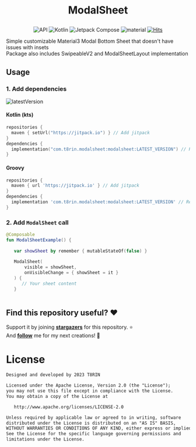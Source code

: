 <h1 align="center">

ModalSheet

</h1>

<p align="center">
  <img alt="API" src="https://img.shields.io/badge/Api%2021+-50f270?logo=android&logoColor=black&style=for-the-badge"/></a>
  <img alt="Kotlin" src="https://img.shields.io/badge/Kotlin-a503fc?logo=kotlin&logoColor=white&style=for-the-badge"/></a>
  <img alt="Jetpack Compose" src="https://img.shields.io/static/v1?style=for-the-badge&message=Jetpack+Compose&color=4285F4&logo=Jetpack+Compose&logoColor=FFFFFF&label="/></a> 
  <img alt="material" src="https://custom-icon-badges.demolab.com/badge/material%20you-lightblue?style=for-the-badge&logoColor=333&logo=material-you"/></a>
  <a href="https://hits.sh/github.com/t8rin/modalsheet/"><img alt="Hits" src="https://hits.sh/github.com/t8rin/modalsheet.svg?style=for-the-badge&label=Views&extraCount=10&color=54856b"/></a>
</p>

Simple customizable Material3 Modal Bottom Sheet that doesn't have issues with insets</br>
Package also includes SwipeableV2 and ModalSheetLayout implementation

## Usage

### 1. Add dependencies

![latestVersion](https://img.shields.io/github/v/release/t8rin/modalsheet?style=for-the-badge)

#### Kotlin (kts)
```kotlin
repositories {
  maven { setUrl("https://jitpack.io") } // Add jitpack
}
dependencies {
  implementation("com.t8rin.modalsheet:modalsheet:LATEST_VERSION") // Replace "LATEST_VERSION" with preferrend version tag
}
```

#### Groovy
```groovy
repositories {
  maven { url 'https://jitpack.io' } // Add jitpack
}
dependencies {
  implementation 'com.t8rin.modalsheet:modalsheet:LATEST_VERSION' // Replace "LATEST_VERSION" with preferrend version tag
}
```

### 2. Add `ModalSheet` call

```kotlin
@Composable
fun ModalSheetExample() {
   
   var showSheet by remember { mutableStateOf(false) } 
   
   ModalSheet(
       visible = showSheet,
       onVisibleChange = { showSheet = it }
   ) {
      // Your sheet content
   }
    
```

## Find this repository useful? :heart:
Support it by joining __[stargazers](https://github.com/t8rin/ModalSheet/stargazers)__ for this repository. :star: <br>
And __[follow](https://github.com/t8rin)__ me for my next creations! 🤩

# License
```xml
Designed and developed by 2023 T8RIN

Licensed under the Apache License, Version 2.0 (the "License");
you may not use this file except in compliance with the License.
You may obtain a copy of the License at

   http://www.apache.org/licenses/LICENSE-2.0

Unless required by applicable law or agreed to in writing, software
distributed under the License is distributed on an "AS IS" BASIS,
WITHOUT WARRANTIES OR CONDITIONS OF ANY KIND, either express or implied.
See the License for the specific language governing permissions and
limitations under the License.
```

